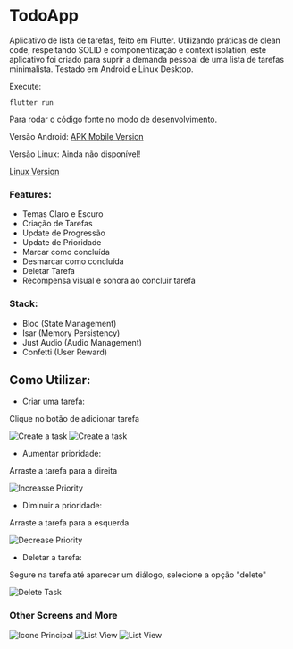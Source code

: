 # TodoApp

Aplicativo de lista de tarefas, feito em Flutter. Utilizando práticas de clean code, respeitando SOLID e componentização e context isolation, este aplicativo foi criado para suprir a demanda pessoal de uma lista de tarefas minimalista. Testado em Android e Linux Desktop.

Execute:

```flutter run```

Para rodar o código fonte no modo de desenvolvimento.

Versão Android: [APK Mobile Version](./releases/app-release.apk)

Versão Linux: Ainda não disponível!

[Linux Version]()


### Features:

- Temas Claro e Escuro
- Criação de Tarefas
- Update de Progressão
- Update de Prioridade
- Marcar como concluída
- Desmarcar como concluída
- Deletar Tarefa
- Recompensa visual e sonora ao concluir tarefa

### Stack:

- Bloc (State Management)
- Isar (Memory Persistency)
- Just Audio (Audio Management)
- Confetti (User Reward)

## Como Utilizar:

- Criar uma tarefa:

Clique no botão de adicionar tarefa

![Create a task](./releases/screenshots/create_task_dark.jpeg)
![Create a task](./releases/screenshots/create_task_light.jpeg)

- Aumentar prioridade:

Arraste a tarefa para a direita

![Increasse Priority](./releases/screenshots/increase_priority.jpeg)

- Diminuir a prioridade:

Arraste a tarefa para a esquerda

![Decrease Priority](./releases/screenshots/decrease_priority.jpeg)

- Deletar a tarefa:

Segure na tarefa até aparecer um diálogo, selecione a opção "delete"

![Delete Task](./releases/screenshots/delete_task.jpeg)

### Other Screens and More

![Icone Principal](./releases/screenshots/icon.jpeg)
![List View](./releases/screenshots/todo_list_dark.jpeg)
![List View](./releases/screenshots/todo_list_light.jpeg)



